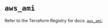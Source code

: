 # `aws_ami`

Refer to the Terraform Registry for docs: [`aws_ami`](https://registry.terraform.io/providers/hashicorp/aws/4.67.0/docs/resources/ami).
